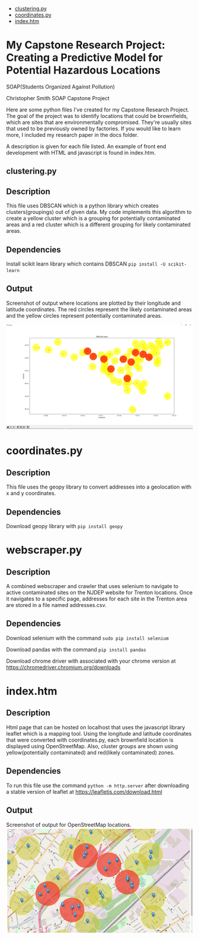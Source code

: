 - [clustering.py](#clustering)
- [coordinates.py](#coordinates.py)
- [index.htm](#index.htm)


# My Capstone Research Project: Creating a Predictive Model for Potential Hazardous Locations
SOAP(Students Organized Against Pollution)

Christopher Smith
SOAP Capstone Project

Here are some python files I've created for my Capstone Research Project. The goal of the project was to identify locations that could be brownfields, which are sites that are environmentally compromised. They're usually sites that used to be previously owned by factories. If you would like to learn more, I included my research paper in the docs folder.

A description is given for each file listed. An example of front end development with HTML and javascript is found in index.htm. 

## clustering.py

## Description
This file uses DBSCAN which is a python library which creates clusters(groupings) out of given data. My code implements this algorithm to create a yellow cluster which is a grouping for potentially contaminated areas and a red cluster which is a different grouping for likely contaminated areas.

## Dependencies 
Install scikit learn library which contains DBSCAN ```pip install -U scikit-learn```

## Output
Screenshot of output where locations are plotted by their longitude and latitude coordinates. The red circles represent the likely contaminated areas and the yellow circles represent potentially contaminated areas.

![Image of Clustering](https://github.com/TCNJsmithc69/My-Capstone-Research-Project/blob/main/images/clusteringAlgorithm.PNG)

# coordinates.py

## Description
This file uses the geopy library to convert addresses into a geolocation with x and y coordinates.

## Dependencies 
Download geopy library with ```pip install geopy```
# webscraper.py

## Description
A combined webscraper and crawler that uses selenium to navigate to active contaminated sites on the NJDEP website for Trenton locations. Once it navigates to a specific page, addresses for each site in the Trenton area are stored in a file named addresses.csv.

## Dependencies 
Download selenium with the command  ```sudo pip install selenium```

Download pandas with the command ```pip install pandas```

Download chrome driver with associated with your chrome version at https://chromedriver.chromium.org/downloads
# index.htm

## Description
Html page that can be hosted on localhost that uses the javascript library leaflet which is a mapping tool. Using the longitude and latitude coordinates that were converted with coordinates.py, each brownfield location is displayed using OpenStreetMap. Also, cluster groups are shown using yellow(potentially contaminated) and red(likely contaminated) zones.

## Dependencies 
To run this file use the command  ```python -m http.server``` after downloading a stable version of leaflet at https://leafletjs.com/download.html

## Output
Screenshot of output for OpenStreetMap locations.
![Image of OpenStreetMaps](https://github.com/TCNJsmithc69/My-Capstone-Research-Project/blob/main/images/clustersScreenshot.PNG)


